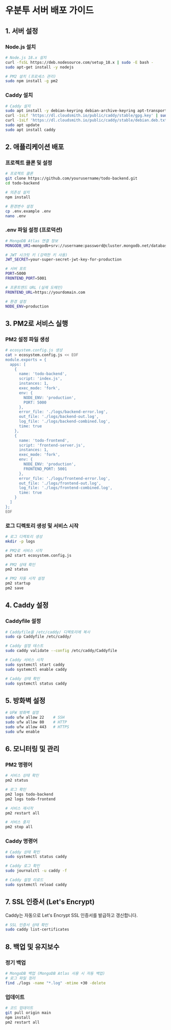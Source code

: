 # 우분투 서버 배포 가이드

## 1. 서버 설정

### Node.js 설치
```bash
# Node.js 18.x 설치
curl -fsSL https://deb.nodesource.com/setup_18.x | sudo -E bash -
sudo apt-get install -y nodejs

# PM2 설치 (프로세스 관리)
sudo npm install -g pm2
```

### Caddy 설치
```bash
# Caddy 설치
sudo apt install -y debian-keyring debian-archive-keyring apt-transport-https
curl -1sLf 'https://dl.cloudsmith.io/public/caddy/stable/gpg.key' | sudo gpg --dearmor -o /usr/share/keyrings/caddy-stable-archive-keyring.gpg
curl -1sLf 'https://dl.cloudsmith.io/public/caddy/stable/debian.deb.txt' | sudo tee /etc/apt/sources.list.d/caddy-stable.list
sudo apt update
sudo apt install caddy
```

## 2. 애플리케이션 배포

### 프로젝트 클론 및 설정
```bash
# 프로젝트 클론
git clone https://github.com/yourusername/todo-backend.git
cd todo-backend

# 의존성 설치
npm install

# 환경변수 설정
cp .env.example .env
nano .env
```

### .env 파일 설정 (프로덕션)
```bash
# MongoDB Atlas 연결 정보
MONGODB_URI=mongodb+srv://username:password@cluster.mongodb.net/database-name

# JWT 시크릿 키 (강력한 키 사용)
JWT_SECRET=your-super-secret-jwt-key-for-production

# 서버 포트
PORT=5000
FRONTEND_PORT=5001

# 프론트엔드 URL (실제 도메인)
FRONTEND_URL=https://yourdomain.com

# 환경 설정
NODE_ENV=production
```

## 3. PM2로 서비스 실행

### PM2 설정 파일 생성
```bash
# ecosystem.config.js 생성
cat > ecosystem.config.js << EOF
module.exports = {
  apps: [
    {
      name: 'todo-backend',
      script: 'index.js',
      instances: 1,
      exec_mode: 'fork',
      env: {
        NODE_ENV: 'production',
        PORT: 5000
      },
      error_file: './logs/backend-error.log',
      out_file: './logs/backend-out.log',
      log_file: './logs/backend-combined.log',
      time: true
    },
    {
      name: 'todo-frontend',
      script: 'frontend-server.js',
      instances: 1,
      exec_mode: 'fork',
      env: {
        NODE_ENV: 'production',
        FRONTEND_PORT: 5001
      },
      error_file: './logs/frontend-error.log',
      out_file: './logs/frontend-out.log',
      log_file: './logs/frontend-combined.log',
      time: true
    }
  ]
};
EOF
```

### 로그 디렉토리 생성 및 서비스 시작
```bash
# 로그 디렉토리 생성
mkdir -p logs

# PM2로 서비스 시작
pm2 start ecosystem.config.js

# PM2 상태 확인
pm2 status

# PM2 자동 시작 설정
pm2 startup
pm2 save
```

## 4. Caddy 설정

### Caddyfile 설정
```bash
# Caddyfile을 /etc/caddy/ 디렉토리에 복사
sudo cp Caddyfile /etc/caddy/

# Caddy 설정 테스트
sudo caddy validate --config /etc/caddy/Caddyfile

# Caddy 서비스 시작
sudo systemctl start caddy
sudo systemctl enable caddy

# Caddy 상태 확인
sudo systemctl status caddy
```

## 5. 방화벽 설정

```bash
# UFW 방화벽 설정
sudo ufw allow 22    # SSH
sudo ufw allow 80    # HTTP
sudo ufw allow 443   # HTTPS
sudo ufw enable
```

## 6. 모니터링 및 관리

### PM2 명령어
```bash
# 서비스 상태 확인
pm2 status

# 로그 확인
pm2 logs todo-backend
pm2 logs todo-frontend

# 서비스 재시작
pm2 restart all

# 서비스 중지
pm2 stop all
```

### Caddy 명령어
```bash
# Caddy 상태 확인
sudo systemctl status caddy

# Caddy 로그 확인
sudo journalctl -u caddy -f

# Caddy 설정 리로드
sudo systemctl reload caddy
```

## 7. SSL 인증서 (Let's Encrypt)

Caddy는 자동으로 Let's Encrypt SSL 인증서를 발급하고 갱신합니다.

```bash
# SSL 인증서 상태 확인
sudo caddy list-certificates
```

## 8. 백업 및 유지보수

### 정기 백업
```bash
# MongoDB 백업 (MongoDB Atlas 사용 시 자동 백업)
# 로그 파일 정리
find ./logs -name "*.log" -mtime +30 -delete
```

### 업데이트
```bash
# 코드 업데이트
git pull origin main
npm install
pm2 restart all
```
